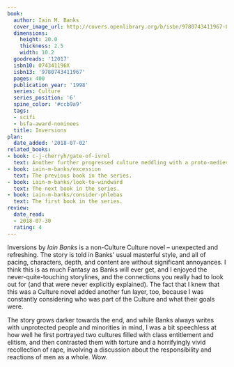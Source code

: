```yaml
---
book:
  author: Iain M. Banks
  cover_image_url: http://covers.openlibrary.org/b/isbn/9780743411967-L.jpg
  dimensions:
    height: 20.0
    thickness: 2.5
    width: 10.2
  goodreads: '12017'
  isbn10: 074341196X
  isbn13: '9780743411967'
  pages: 400
  publication_year: '1998'
  series: Culture
  series_position: '6'
  spine_color: '#ccb9a9'
  tags:
  - scifi
  - bsfa-award-nominees
  title: Inversions
plan:
  date_added: '2018-07-02'
related_books:
- book: c-j-cherryh/gate-of-ivrel
  text: Another further progressed culture meddling with a proto-medieval world.
- book: iain-m-banks/excession
  text: The previous book in the series.
- book: iain-m-banks/look-to-windward
  text: The next book in the series.
- book: iain-m-banks/consider-phlebas
  text: The first book in the series.
review:
  date_read:
  - 2018-07-30
  rating: 4
---
```


Inversions by *Iain Banks* is a non-Culture Culture novel – unexpected and refreshing. The story is told in Banks' usual
masterful style, and all of pacing, characters, depth, and content are without significant annoyances. I think this is
as much Fantasy as Banks will ever get, and I enjoyed the never-quite-touching storylines, and the connections you
really had to look out for (and that were never explicitly explained). The fact that I knew that this was a Culture
novel added another fun layer, too, because I was constantly considering who was part of the Culture and what their
goals were.

The story grows darker towards the end, and while Banks always writes with unprotected people and minorities in mind, I
was a bit speechless at how well he first portrayed two cultures filled with class entitlement and elitism, and then
contrasted them with torture and a horrifyingly vivid recollection of rape, involving a discussion about the
responsibility and reactions of men as a whole. Wow.
